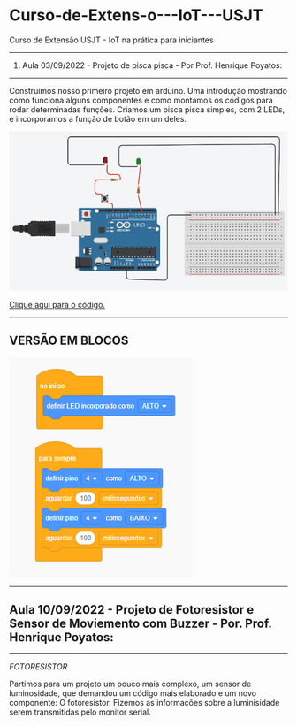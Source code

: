 # Curso-de-Extens-o---IoT---USJT
Curso de Extensão USJT - IoT na prática para iniciantes

-------------------------------------------------------------------------------------------------------------------------------------------------------------------------
1) Aula 03/09/2022 - Projeto de pisca pisca - Por Prof. Henrique Poyatos:
-------------------------------------------------------------------------------------------------------------------------------------------------------------------------

Construímos nosso primeiro projeto em arduino. Uma introdução mostrando como funciona alguns componentes e como montamos os códigos para rodar determinadas funções. Criamos um pisca pisca simples, com 2 LEDs, e incorporamos a função de botão em um deles.

<img src="piscapisca.png">

<a href="piscapisca.ino">Clique aqui para o código.<a/>

-------------------------------------------------------------------------------------------------------------------------------------------------------------------------
VERSÃO EM BLOCOS
-------------------------------------------------------------------------------------------------------------------------------------------------------------------------
<img src="blocopisca.png">

-------------------------------------------------------------------------------------------------------------------------------------------------------------------------
  Aula 10/09/2022 - Projeto de Fotoresistor e Sensor de Moviemento com Buzzer - Por. Prof. Henrique Poyatos:
-------------------------------------------------------------------------------------------------------------------------------------------------------------------------
  
-------------------------------------------------------------------------------------------------------------------------------------------------------------------------
*FOTORESISTOR*
  
Partimos para um projeto um pouco mais complexo, um sensor de luminosidade, que demandou um código mais elaborado e um novo componente: O fotoresistor. Fizemos as informações sobre a luminisidade serem transmitidas pelo monitor serial.
  
 

 
  
